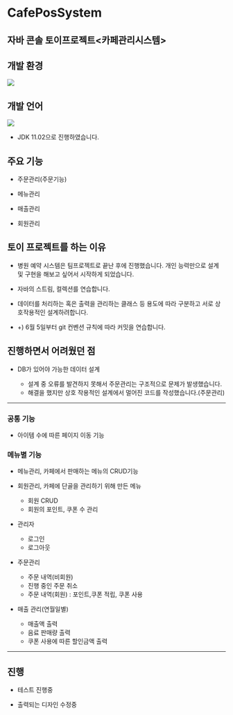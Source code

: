 # CafePosSystem

## 자바 콘솔 토이프로젝트<카페관리시스템>

## 개발 환경

<img src="https://img.shields.io/badge/Eclipse%20IDE-2C2255?style=flat&logo=Eclipse%20IDE&logoColor=white"/>

## 개발 언어

<img src="https://img.shields.io/badge/JAVA-007396?style=flat&logo=Java&logoColor=white"/>

  - JDK 11.02으로 진행하였습니다.

## 주요 기능

- 주문관리(주문기능)

- 메뉴관리

- 매출관리

- 회원관리

## 토이 프로젝트를 하는 이유

- 병원 예약 시스템은 팀프로젝트로 끝난 후에 진행했습니다. 개인 능력만으로 설계 및 구현을 해보고 싶어서 시작하게 되었습니다.

- 자바의 스트림, 컬렉션를 연습합니다.

- 데이터를 처리하는 혹은 출력을 관리하는 클래스 등 용도에 따라 구분하고 서로 상호작용적인 설계하려합니다.

- +) 6월 5일부터 git 컨벤션 규칙에 따라 커밋을 연습합니다.

## 진행하면서 어려웠던 점

- DB가 있어야 가능한 데이터 설계
  
  - 설계 중 오류를 발견하지 못해서 주문관리는 구조적으로 문제가 발생했습니다. 
  - 해결을 했지만 상호 작용적인 설계에서 멀어진 코드를 작성했습니다.(주문관리)

---

### 공통 기능

- 아이템 수에 따른 페이지 이동 기능

### 메뉴별 기능

- 메뉴관리, 카페에서 판매하는 메뉴의 CRUD기능

- 회원관리, 카페에 단골을 관리하기 위해 만든 메뉴
  - 회원 CRUD
  - 회원의 포인트, 쿠폰 수 관리

- 관리자 
  - 로그인
  - 로그아웃

- 주문관리
  - 주문 내역(비회원)
  - 진행 중인 주문 취소
  - 주문 내역(회원) : 포인트,쿠폰 적립, 쿠폰 사용

- 매출 관리(연월일별)
  - 매출액 출력
  - 음료 판매량 출력 
  - 쿠폰 사용에 따른 할인금액 출력

---

## 진행

- 테스트 진행중

- 출력되는 디자인 수정중

